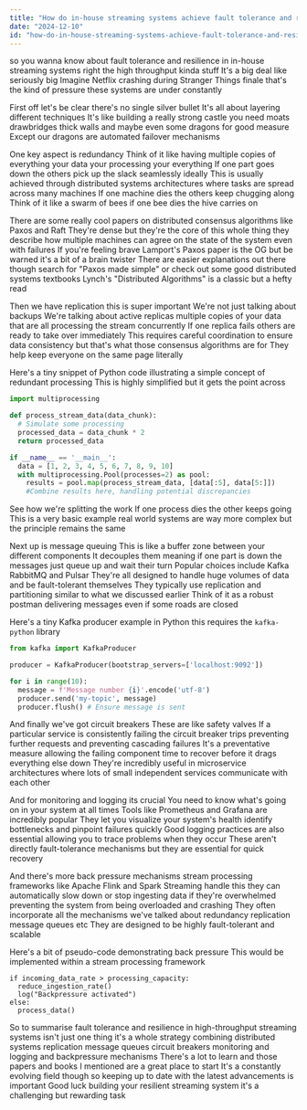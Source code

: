 ```yaml
---
title: "How do in-house streaming systems achieve fault tolerance and resilience in high-throughput environments?"
date: "2024-12-10"
id: "how-do-in-house-streaming-systems-achieve-fault-tolerance-and-resilience-in-high-throughput-environments"
---
```


 so you wanna know about fault tolerance and resilience in in-house streaming systems right  the high throughput kinda stuff  It's a big deal  like seriously big  Imagine Netflix crashing during Stranger Things finale that's the kind of pressure these systems are under constantly

First off  let's be clear  there's no single silver bullet  It's all about layering different techniques  It's like building a really strong castle you need moats drawbridges thick walls and maybe even some dragons for good measure  Except our dragons are automated failover mechanisms

One key aspect is redundancy  Think of it like having multiple copies of everything  your data your processing your everything  If one part goes down the others pick up the slack seamlessly ideally  This is usually achieved through distributed systems  architectures where tasks are spread across many machines  If one machine dies the others keep chugging along  Think of it like a swarm of bees if one bee dies the hive carries on

There are some really cool papers on distributed consensus algorithms like Paxos and Raft  They're dense but they're the core of this whole thing  they describe how multiple machines can agree on the state of the system even with failures  If you're feeling brave  Lamport's Paxos paper is the OG but be warned it's a bit of a brain twister  There are easier explanations out there though  search for "Paxos made simple" or check out some good distributed systems textbooks  Lynch's "Distributed Algorithms" is a classic but a hefty read

Then we have replication  this is super important  We're not just talking about backups  We're talking about active replicas  multiple copies of your data that are all processing the stream concurrently  If one replica fails others are ready to take over immediately  This requires careful coordination to ensure data consistency  but that's what those consensus algorithms are for  They help keep everyone on the same page literally

Here's a tiny snippet of Python code illustrating a simple concept of redundant processing  This is highly simplified but it gets the point across

```python
import multiprocessing

def process_stream_data(data_chunk):
  # Simulate some processing
  processed_data = data_chunk * 2
  return processed_data

if __name__ == '__main__':
  data = [1, 2, 3, 4, 5, 6, 7, 8, 9, 10]
  with multiprocessing.Pool(processes=2) as pool:
    results = pool.map(process_stream_data, [data[:5], data[5:]])
    #Combine results here, handling potential discrepancies

```


See how we're splitting the work  If one process dies the other keeps going  This is a very basic example  real world systems are way more complex but the principle remains the same

Next up is message queuing  This is like a buffer zone between your different components  It decouples them meaning if one part is down the messages just queue up and wait their turn  Popular choices include Kafka  RabbitMQ and Pulsar  They're all designed to handle huge volumes of data and be fault-tolerant themselves  They typically use replication and partitioning  similar to what we discussed earlier   Think of it as a robust postman delivering messages even if some roads are closed

Here's a tiny Kafka producer example in Python this requires the `kafka-python` library

```python
from kafka import KafkaProducer

producer = KafkaProducer(bootstrap_servers=['localhost:9092'])

for i in range(10):
  message = f'Message number {i}'.encode('utf-8')
  producer.send('my-topic', message)
  producer.flush() # Ensure message is sent

```


And finally  we've got circuit breakers  These are like safety valves  If a particular service is consistently failing  the circuit breaker trips preventing further requests and preventing cascading failures   It's a preventative measure  allowing the failing component time to recover before it drags everything else down  They're incredibly useful in microservice architectures where lots of small independent services communicate with each other

And for monitoring and logging its crucial  You need to know what's going on in your system at all times  Tools like Prometheus and Grafana are incredibly popular  They let you visualize your system's health  identify bottlenecks and pinpoint failures quickly  Good logging practices are also essential  allowing you to trace problems when they occur  These aren't directly fault-tolerance mechanisms but they are essential for quick recovery

And there's more  back pressure mechanisms  stream processing frameworks like Apache Flink and Spark Streaming handle this  they can automatically slow down or stop ingesting data if they're overwhelmed  preventing the system from being overloaded and crashing   They often incorporate all the mechanisms we've talked about  redundancy replication message queues etc  They are designed to be highly fault-tolerant and scalable


Here's a bit of pseudo-code demonstrating back pressure  This would be implemented within a stream processing framework

```
if incoming_data_rate > processing_capacity:
  reduce_ingestion_rate()
  log("Backpressure activated")
else:
  process_data()

```


So  to summarise  fault tolerance and resilience in high-throughput streaming systems isn't just one thing it's a whole strategy combining  distributed systems  replication message queues  circuit breakers  monitoring and logging  and backpressure mechanisms  There's a lot to learn  and those papers and books I mentioned are a great place to start  It's a constantly evolving field though so keeping up to date with the latest advancements is important  Good luck  building your resilient streaming system it's a challenging but rewarding task
